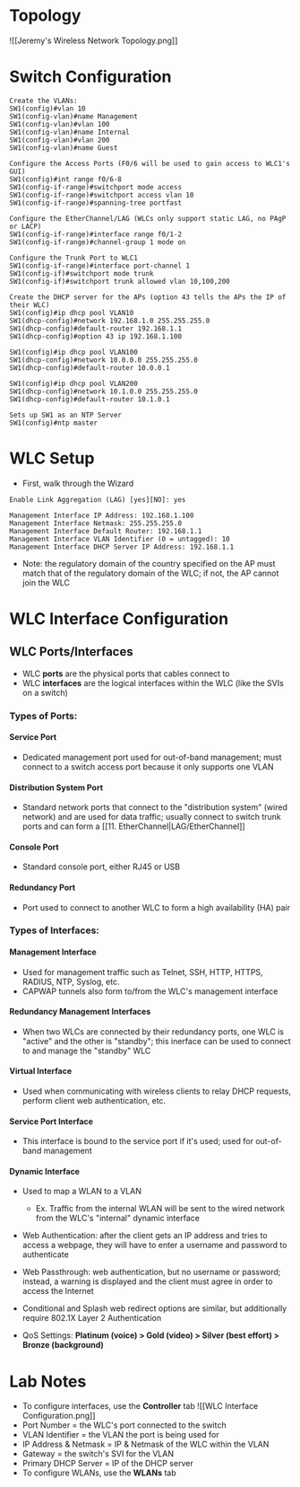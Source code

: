 # Topology

![[Jeremy's Wireless Network Topology.png]]


# Switch Configuration
```
Create the VLANs:
SW1(config)#vlan 10
SW1(config-vlan)#name Management
SW1(config-vlan)#vlan 100
SW1(config-vlan)#name Internal
SW1(config-vlan)#vlan 200
SW1(config-vlan)#name Guest

Configure the Access Ports (F0/6 will be used to gain access to WLC1's GUI)
SW1(config)#int range f0/6-8
SW1(config-if-range)#switchport mode access
SW1(config-if-range)#switchport access vlan 10
SW1(config-if-range)#spanning-tree portfast

Configure the EtherChannel/LAG (WLCs only support static LAG, no PAgP or LACP)
SW1(config-if-range)#interface range f0/1-2
SW1(config-if-range)#channel-group 1 mode on

Configure the Trunk Port to WLC1
SW1(config-if-range)#interface port-channel 1
SW1(config-if)#switchport mode trunk
SW1(config-if)#switchport trunk allowed vlan 10,100,200

Create the DHCP server for the APs (option 43 tells the APs the IP of their WLC)
SW1(config)#ip dhcp pool VLAN10
SW1(dhcp-config)#network 192.168.1.0 255.255.255.0
SW1(dhcp-config)#default-router 192.168.1.1
SW1(dhcp-config)#option 43 ip 192.168.1.100

SW1(config)#ip dhcp pool VLAN100
SW1(dhcp-config)#network 10.0.0.0 255.255.255.0
SW1(dhcp-config)#default-router 10.0.0.1

SW1(config)#ip dhcp pool VLAN200
SW1(dhcp-config)#network 10.1.0.0 255.255.255.0
SW1(dhcp-config)#default-router 10.1.0.1

Sets up SW1 as an NTP Server
SW1(config)#ntp master
```
# WLC Setup
- First, walk through the Wizard
```
Enable Link Aggregation (LAG) [yes][NO]: yes

Management Interface IP Address: 192.168.1.100
Management Interface Netmask: 255.255.255.0
Management Interface Default Router: 192.168.1.1
Management Interface VLAN Identifier (0 = untagged): 10
Management Interface DHCP Server IP Address: 192.168.1.1
```
- Note: the regulatory domain of the country specified on the AP must match that of the regulatory domain of the WLC; if not, the AP cannot join the WLC
# WLC Interface Configuration
## WLC Ports/Interfaces
- WLC **ports** are the physical ports that cables connect to
- WLC **interfaces** are the logical interfaces within the WLC (like the SVIs on a switch)
### Types of Ports:
#### Service Port
- Dedicated management port used for out-of-band management; must connect to a switch access port because it only supports one VLAN
#### Distribution System Port
- Standard network ports that connect to the "distribution system" (wired network) and are used for data traffic; usually connect to switch trunk ports and can form a [[11. EtherChannel|LAG/EtherChannel]]
#### Console Port
- Standard console port, either RJ45 or USB
#### Redundancy Port
- Port used to connect to another WLC to form a high availability (HA) pair
### Types of Interfaces:
#### Management Interface
- Used for management traffic such as Telnet, SSH, HTTP, HTTPS, RADIUS, NTP, Syslog, etc.
- CAPWAP tunnels also form to/from the WLC's management interface
#### Redundancy Management Interfaces
- When two WLCs are connected by their redundancy ports, one WLC is "active" and the other is "standby"; this inerface can be used to connect to and manage the "standby" WLC
#### Virtual Interface
- Used when communicating with wireless clients to relay DHCP requests, perform client web authentication, etc.
#### Service Port Interface
- This interface is bound to the service port if it's used; used for out-of-band management
#### Dynamic Interface
- Used to map a WLAN to a VLAN
	- Ex. Traffic from the internal WLAN will be sent to the wired network from the WLC's "internal" dynamic interface

- Web Authentication: after the client gets an IP address and tries to access a webpage, they will have to enter a username and password to authenticate
- Web Passthrough: web authentication, but no username or password; instead, a warning is displayed and the client must agree in order to access the Internet
- Conditional and Splash web redirect options are similar, but additionally require 802.1X Layer 2 Authentication
- QoS Settings: **Platinum (voice) > Gold (video) > Silver (best effort) > Bronze (background)**
# Lab Notes
- To configure interfaces, use the **Controller** tab
![[WLC Interface Configuration.png]]
- Port Number = the WLC's port connected to the switch
- VLAN Identifier = the VLAN the port is being used for
- IP Address & Netmask = IP & Netmask of the WLC within the VLAN
- Gateway = the switch's SVI for the VLAN
- Primary DHCP Server = IP of the DHCP server
- To configure WLANs, use the **WLANs** tab